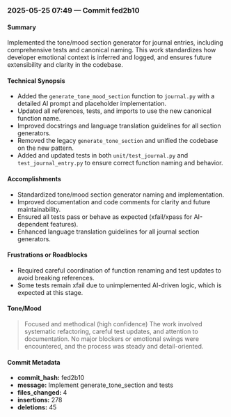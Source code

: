 ### 2025-05-25 07:49 — Commit fed2b10

#### Summary
Implemented the tone/mood section generator for journal entries, including comprehensive tests and canonical naming. This work standardizes how developer emotional context is inferred and logged, and ensures future extensibility and clarity in the codebase.

#### Technical Synopsis
- Added the `generate_tone_mood_section` function to `journal.py` with a detailed AI prompt and placeholder implementation.
- Updated all references, tests, and imports to use the new canonical function name.
- Improved docstrings and language translation guidelines for all section generators.
- Removed the legacy `generate_tone_section` and unified the codebase on the new pattern.
- Added and updated tests in both `unit/test_journal.py` and `test_journal_entry.py` to ensure correct function naming and behavior.

#### Accomplishments
- Standardized tone/mood section generator naming and implementation.
- Improved documentation and code comments for clarity and future maintainability.
- Ensured all tests pass or behave as expected (xfail/xpass for AI-dependent features).
- Enhanced language translation guidelines for all journal section generators.

#### Frustrations or Roadblocks
- Required careful coordination of function renaming and test updates to avoid breaking references.
- Some tests remain xfail due to unimplemented AI-driven logic, which is expected at this stage.

#### Tone/Mood
> Focused and methodical (high confidence)
> The work involved systematic refactoring, careful test updates, and attention to documentation. No major blockers or emotional swings were encountered, and the process was steady and detail-oriented.

#### Commit Metadata
- **commit_hash:** fed2b10
- **message:** Implement generate_tone_section and tests
- **files_changed:** 4
- **insertions:** 278
- **deletions:** 45 